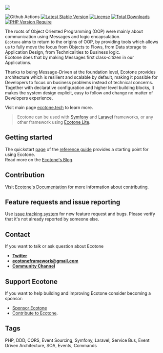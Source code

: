 <p align="left"><a href="https://ecotone.tech" target="_blank">
    <img src="https://github.com/ecotoneframework/ecotone-dev/blob/main/ecotone_small.png?raw=true">
</a></p>

![Github Actions](https://github.com/ecotoneFramework/ecotone-dev/actions/workflows/split-testing.yml/badge.svg)
[![Latest Stable Version](https://poser.pugx.org/ecotone/ecotone/v/stable)](https://packagist.org/packages/ecotone/ecotone)
[![License](https://poser.pugx.org/ecotone/ecotone/license)](https://packagist.org/packages/ecotone/ecotone)
[![Total Downloads](https://img.shields.io/packagist/dt/ecotone/ecotone)](https://packagist.org/packages/ecotone/ecotone)
[![PHP Version Require](https://img.shields.io/packagist/dependency-v/ecotone/ecotone/php.svg)](https://packagist.org/packages/ecotone/ecotone)

The roots of Object Oriented Programming (OOP) were mainly about communication using Messages and logic encapsulation.   
`Ecotone` aims to return to the origins of OOP, by providing tools which allows us to fully move the focus from Objects to Flows, from Data storage to Application Design, from Technicalities to Business logic.  
Ecotone does that by making Messages first class-citizen in our Applications.

Thanks to being Message-Driven at the foundation level, Ecotone provides architecture which is resilient and scalable by default, making it possible for Developers to focus on business problems instead of technical concerns.      
Together with declarative configuration and higher level building blocks, it makes the system design explicit, easy to follow and change no matter of Developers experience.     

Visit main page [ecotone.tech](https://ecotone.tech) to learn more.

> Ecotone can be used with [Symfony](https://docs.ecotone.tech/modules/symfony-ddd-cqrs-event-sourcing) and [Laravel](https://docs.ecotone.tech/modules/laravel-ddd-cqrs-event-sourcing) frameworks, or any other framework using [Ecotone Lite](https://docs.ecotone.tech/install-php-service-bus#install-ecotone-lite-no-framework).

## Getting started

The quickstart [page](https://docs.ecotone.tech/quick-start) of the 
[reference guide](https://docs.ecotone.tech) provides a starting point for using Ecotone.  
Read more on the [Ecotone's Blog](https://blog.ecotone.tech).

## Contribution

Visit [Ecotone's Documentation](https://docs.ecotone.tech/messaging/contributing-to-ecotone) for more information about contributing.

## Feature requests and issue reporting

Use [issue tracking system](https://github.com/ecotoneframework/ecotone/issues) for new feature request and bugs. 
Please verify that it's not already reported by someone else.

## Contact

If you want to talk or ask question about Ecotone

- [**Twitter**](https://twitter.com/EcotonePHP)
- **ecotoneframework@gmail.com**
- [**Community Channel**](https://discord.gg/CctGMcrYnV)

## Support Ecotone

If you want to help building and improving Ecotone consider becoming a sponsor:

- [Sponsor Ecotone](https://github.com/sponsors/dgafka)
- [Contribute to Ecotone](https://github.com/ecotoneframework/ecotone-dev).

## Tags

PHP, DDD, CQRS, Event Sourcing, Symfony, Laravel, Service Bus, Event Driven Architecture, SOA, Events, Commands
